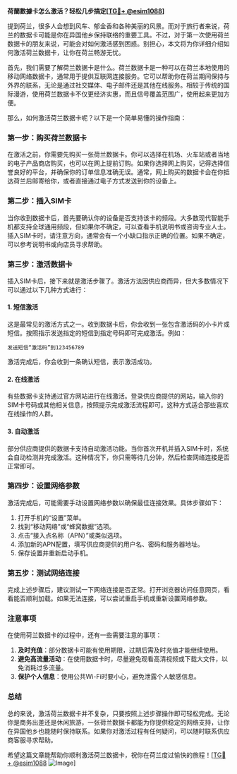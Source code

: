 **荷蘭數據卡怎么激活？轻松几步搞定[[TG💪+ @esim1088](https://t.me/s/esim1088)]**

提到荷兰，很多人会想到风车、郁金香和各种美丽的风景。而对于旅行者来说，荷兰的数据卡可能是你在异国他乡保持联络的重要工具。不过，对于第一次使用荷兰数据卡的朋友来说，可能会对如何激活感到困惑。别担心，本文将为你详细介绍如何激活荷兰数据卡，让你在荷兰畅游无忧。

首先，我们需要了解荷兰数据卡是什么。荷兰数据卡是一种可以在荷兰本地使用的移动网络数据卡，通常用于提供互联网连接服务。它可以帮助你在荷兰期间保持与外界的联系，无论是通过社交媒体、电子邮件还是其他在线服务。相较于传统的国际漫游，使用荷兰数据卡不仅更经济实惠，而且信号覆盖范围广，使用起来更加方便。

那么，如何激活荷兰数据卡呢？以下是一个简单易懂的操作指南：

### **第一步：购买荷兰数据卡**
在激活之前，你需要先购买一张荷兰数据卡。你可以选择在机场、火车站或者当地的电子产品商店购买，也可以在网上提前订购。如果你选择网上购买，记得选择信誉良好的平台，并确保你的订单信息准确无误。通常，网上购买的数据卡会在你抵达荷兰后邮寄给你，或者直接通过电子方式发送到你的设备上。

### **第二步：插入SIM卡**
当你收到数据卡后，首先要确认你的设备是否支持该卡的频段。大多数现代智能手机都支持全球通用频段，但如果你不确定，可以查看手机说明书或咨询专业人士。插入SIM卡时，请注意方向，通常会有一个小缺口指示正确的位置。如果不确定，可以参考说明书或向店员寻求帮助。

### **第三步：激活数据卡**
插入SIM卡后，接下来就是激活步骤了。激活方法因供应商而异，但大多数情况下可以通过以下几种方式进行：

#### **1. 短信激活**
这是最常见的激活方式之一。收到数据卡后，你会收到一张包含激活码的小卡片或短信。按照指示发送指定的短信到指定号码即可完成激活。例如：
```
发送短信“激活码”到123456789
```
激活完成后，你会收到一条确认短信，表示激活成功。

#### **2. 在线激活**
有些数据卡支持通过官方网站进行在线激活。登录供应商提供的网站，输入你的SIM卡号码或其他相关信息，按照提示完成激活流程即可。这种方式适合那些喜欢在线操作的人群。

#### **3. 自动激活**
部分供应商提供的数据卡支持自动激活功能。当你首次开机并插入SIM卡时，系统会自动检测并完成激活。这种情况下，你只需等待几分钟，然后检查网络连接是否正常即可。

### **第四步：设置网络参数**
激活完成后，可能需要手动设置网络参数以确保最佳连接效果。具体步骤如下：
1. 打开手机的“设置”菜单。
2. 找到“移动网络”或“蜂窝数据”选项。
3. 点击“接入点名称（APN）”或类似选项。
4. 添加新的APN配置，填写供应商提供的用户名、密码和服务器地址。
5. 保存设置并重新启动手机。

### **第五步：测试网络连接**
完成上述步骤后，建议测试一下网络连接是否正常。打开浏览器访问任意网页，看看能否顺利加载。如果无法连接，可以尝试重启手机或重新设置网络参数。

### **注意事项**
在使用荷兰数据卡的过程中，还有一些需要注意的事项：
1. **及时充值**：部分数据卡可能有使用期限，过期后需及时充值才能继续使用。
2. **避免高流量活动**：在使用数据卡时，尽量避免观看高清视频或下载大文件，以免消耗过多流量。
3. **保护个人信息**：使用公共Wi-Fi时要小心，避免泄露个人敏感信息。

### **总结**
总的来说，激活荷兰数据卡并不复杂，只要按照上述步骤操作即可轻松完成。无论你是商务出差还是休闲旅游，一张荷兰数据卡都能为你提供稳定的网络支持，让你在异国他乡也能随时保持联系。如果你对激活过程有任何疑问，可以随时联系供应商客服寻求帮助。

希望这篇文章能帮助你顺利激活荷兰数据卡，祝你在荷兰度过愉快的旅程！[[TG💪+ @esim1088](https://t.me/s/esim1088) ![Image](https://i.postimg.cc/4NQfJmqS/Snipaste-2025-05-13-00-14-12.png)]